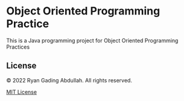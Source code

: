 # Object Oriented Programming Practice

This is a Java programming project for Object Oriented Programming Practices

## License

&copy; 2022 Ryan Gading Abdullah. All rights reserved.

[MIT License](LICENSE)
